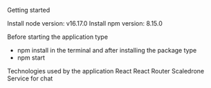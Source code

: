 Getting started

Install node version: v16.17.0 Install npm version: 8.15.0

Before starting the application type 
- npm install in the terminal 
and after installing the package type 
- npm start

Technologies used by the application
React
React Router
Scaledrone Service for chat 
